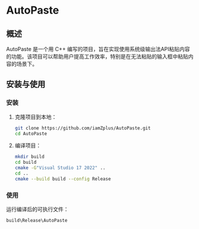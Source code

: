 # AutoPaste

## 概述
AutoPaste 是一个用 C++ 编写的项目，旨在实现使用系统级输出法API粘贴内容的功能。该项目可以帮助用户提高工作效率，特别是在无法粘贴的输入框中粘贴内容的场景下。

## 安装与使用
### 安装
1. 克隆项目到本地：
   ```bash
   git clone https://github.com/iamZplus/AutoPaste.git
   cd AutoPaste
   ```
2. 编译项目：
   ```bash
   mkdir build
   cd build
   cmake -G"Visual Studio 17 2022" ..
   cd ..
   cmake --build build --config Release
   ```

### 使用
运行编译后的可执行文件：
```bash
build\Release\AutoPaste
```